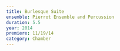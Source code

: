 ```yaml
---
title: Burlesque Suite
ensemble: Pierrot Ensemble and Percussion
duration: 5.5
year: 2014
premiere: 11/19/14
category: Chamber
---
```

